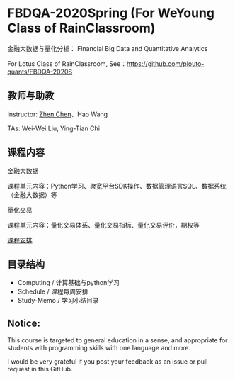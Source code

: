 # FBDQA-2020Spring  (For WeYoung Class of RainClassroom)

金融大数据与量化分析： Financial Big Data and Quantitative Analytics

For Lotus Class of RainClassroom, See：https://github.com/plouto-quants/FBDQA-2020S 

## 教师与助教

Instructor: [Zhen Chen](http://www.icenter.tsinghua.edu.cn/faculty/chenzhen/)、Hao Wang 

TAs: Wei-Wei Liu, Ying-Tian Chi

## 课程内容

[金融大数据](https://github.com/saturn-lab/FBDQA-2020S/wiki/金融大数据-教学计划)

课程单元内容：Python学习、聚宽平台SDK操作、数据管理语言SQL、数据系统（金融大数据）等

[量化交易](https://github.com/saturn-lab/FBDQA-2020S/wiki/量化交易-教学计划)

课程单元内容：量化交易体系、量化交易指标、量化交易评价，期权等

[课程安排](Schedule)

## 目录结构

- Computing / 计算基础与python学习
- Schedule / 课程每周安排
- Study-Memo / 学习小结目录

## Notice:

This course is targeted to general education in a sense, and appropriate for students with programming skills with one language and more.

I would be very grateful if you post your feedback as an issue or pull request in this GitHub.

